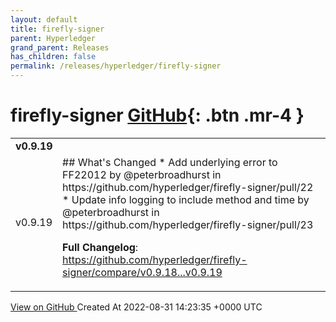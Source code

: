 ```yaml
---
layout: default
title: firefly-signer
parent: Hyperledger
grand_parent: Releases
has_children: false
permalink: /releases/hyperledger/firefly-signer
---
```


# firefly-signer <span class="fs-3 right-align">[GitHub](https://github.com/hyperledger/firefly-signer){: .btn .mr-4 }</span>


<div>
    <table>
        <tr>
            <td colspan="2">
                <b>
                    v0.9.19
                </b>
            </td>
        </tr>
        <tr>
            <td>
                <span class="chip">
                    v0.9.19
                </span>
            </td>
            <td>
                ## What's Changed
* Add underlying error to FF22012 by @peterbroadhurst in https://github.com/hyperledger/firefly-signer/pull/22
* Update info logging to include method and time by @peterbroadhurst in https://github.com/hyperledger/firefly-signer/pull/23


**Full Changelog**: https://github.com/hyperledger/firefly-signer/compare/v0.9.18...v0.9.19
            </td>
        </tr>
    </table>
    <a href="https://github.com/hyperledger/firefly-signer/releases/tag/v0.9.19" class=".btn">
        View on GitHub
    </a>
    <span class="right-align">
        Created At 2022-08-31 14:23:35 +0000 UTC
    </span>
</div>

